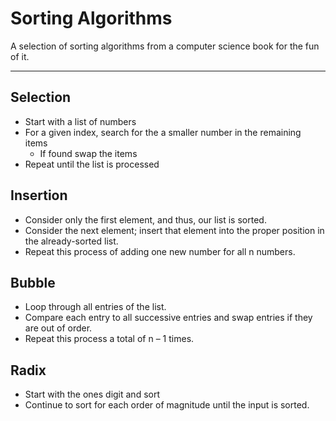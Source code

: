 Sorting Algorithms
=====================


A selection of sorting algorithms from a computer science book for the fun of it.

----------


Selection 
---------

- Start with a list of numbers
- For a given index, search for the a smaller number in the remaining items
    - If found swap the items
- Repeat until the list is processed

Insertion
---------

- Consider only the first element, and thus, our list is sorted.
- Consider the next element; insert that element into the proper position in the already-sorted list.
- Repeat this process of adding one new number for all n numbers.

Bubble
------

- Loop through all entries of the list.
- Compare each entry to all successive entries and swap entries if they are out of order.
- Repeat this process a total of n – 1 times.

Radix
-----
- Start with the ones digit and sort 
- Continue to sort for each order of magnitude until the input is sorted.
